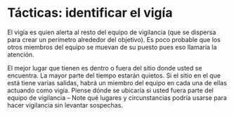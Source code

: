 [Title]: # (Tácticas:  Identificar el vigía)
[Order]: # (4)

# Tácticas: identificar el vigía

El vigía es quien alerta al resto del equipo de vigilancia (que se dispersa para crear un perímetro alrededor del objetivo). Es poco probable que los otros miembros del equipo se muevan de su puesto pues eso llamaría la atención.

El mejor lugar que tienen es dentro o fuera del sitio donde usted se encuentra. La mayor parte del tiempo estarán quietos. Si el sitio en el que está tiene varias salidas, habrá un miembro del equipo en cada una de ellas actuando como vigía. Piense dónde se ubicaría si usted fuera parte del equipo de vigilancia – Note qué lugares y circunstancias podría usarse para hacer vigilancia sin levantar sospechas.